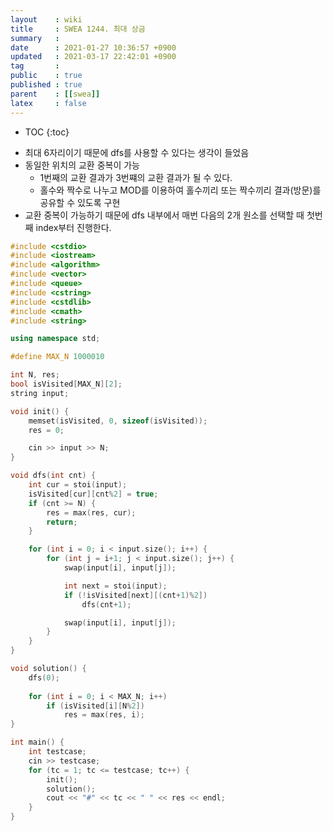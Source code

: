 ```yaml
---
layout    : wiki
title     : SWEA 1244. 최대 상금
summary   : 
date      : 2021-01-27 10:36:57 +0900
updated   : 2021-03-17 22:42:01 +0900
tag       : 
public    : true
published : true
parent    : [[swea]]
latex     : false
---
```

* TOC
{:toc}

- 최대 6자리이기 때문에 dfs를 사용할 수 있다는 생각이 들었음
- 동일한 위치의 교환 중복이 가능
	- 1번째의 교환 결과가 3번쨰의 교환 결과가 될 수 있다.
	- 홀수와 짝수로 나누고 MOD를 이용하여 홀수끼리 또는 짝수끼리 결과(방문)를 공유할 수 있도록 구현
- 교환 중복이 가능하기 때문에 dfs 내부에서 매번 다음의 2개 원소를 선택할 때 첫번째 index부터 진행한다.

```cpp
#include <cstdio>
#include <iostream>
#include <algorithm>
#include <vector>
#include <queue>
#include <cstring>
#include <cstdlib>
#include <cmath>
#include <string>

using namespace std;

#define MAX_N 1000010

int N, res;
bool isVisited[MAX_N][2];
string input;

void init() {
	memset(isVisited, 0, sizeof(isVisited));
	res = 0;

	cin >> input >> N;
}

void dfs(int cnt) {
	int cur = stoi(input);
	isVisited[cur][cnt%2] = true;
	if (cnt >= N) {
		res = max(res, cur);
		return;
	}

	for (int i = 0; i < input.size(); i++) {
		for (int j = i+1; j < input.size(); j++) {
			swap(input[i], input[j]);

			int next = stoi(input);
			if (!isVisited[next][(cnt+1)%2])
				dfs(cnt+1);

			swap(input[i], input[j]);
		}
	}
}

void solution() {
	dfs(0);
	
	for (int i = 0; i < MAX_N; i++)
		if (isVisited[i][N%2])
			res = max(res, i);
}

int main() {
	int testcase;
	cin >> testcase;
	for (tc = 1; tc <= testcase; tc++) {
		init();
		solution();
		cout << "#" << tc << " " << res << endl;
	}
}
```

